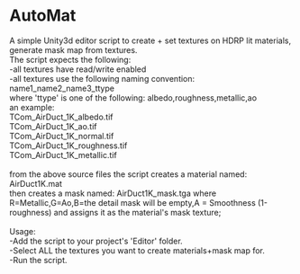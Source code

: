 # AutoMat
A simple Unity3d editor script to create + set textures on HDRP lit materials, generate mask map from textures.<br />
The script expects the following: <br />
-all textures have read/write enabled <br />
-all textures use the following naming convention: <br />
name1_name2_name3_ttype <br />
where 'ttype' is one of the following: albedo,roughness,metallic,ao <br />
an example: <br />
TCom_AirDuct_1K_albedo.tif <br />
TCom_AirDuct_1K_ao.tif <br />
TCom_AirDuct_1K_normal.tif <br />
TCom_AirDuct_1K_roughness.tif <br />
TCom_AirDuct_1K_metallic.tif <br />
<br />
from the above source files the script creates a material named: AirDuct1K.mat <br />
then creates a mask named:  AirDuct1K_mask.tga  where R=Metallic,G=Ao,B=the detail mask will be empty,A = Smoothness (1-roughness) and assigns it as the material's mask texture; <br />
<br />
Usage:<br />
-Add the script to your project's 'Editor' folder.<br />
-Select ALL the textures you want to create materials+mask map for.<br />
-Run the script.<br />
